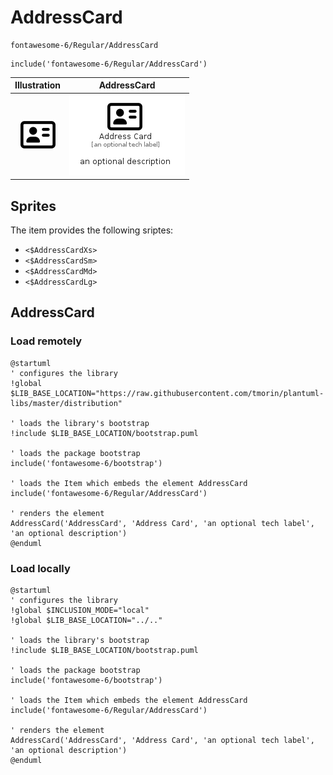 # AddressCard


```text
fontawesome-6/Regular/AddressCard
```

```text
include('fontawesome-6/Regular/AddressCard')
```



| Illustration | AddressCard |
| :---: | :---: |
| ![illustration for Illustration](../../fontawesome-6/Regular/AddressCard.png) | ![illustration for AddressCard](../../fontawesome-6/Regular/AddressCard.Local.png) |



## Sprites
The item provides the following sriptes:

- `<$AddressCardXs>`
- `<$AddressCardSm>`
- `<$AddressCardMd>`
- `<$AddressCardLg>`





## AddressCard

### Load remotely
```plantuml
@startuml
' configures the library
!global $LIB_BASE_LOCATION="https://raw.githubusercontent.com/tmorin/plantuml-libs/master/distribution"

' loads the library's bootstrap
!include $LIB_BASE_LOCATION/bootstrap.puml

' loads the package bootstrap
include('fontawesome-6/bootstrap')

' loads the Item which embeds the element AddressCard
include('fontawesome-6/Regular/AddressCard')

' renders the element
AddressCard('AddressCard', 'Address Card', 'an optional tech label', 'an optional description')
@enduml
```

### Load locally
```plantuml
@startuml
' configures the library
!global $INCLUSION_MODE="local"
!global $LIB_BASE_LOCATION="../.."

' loads the library's bootstrap
!include $LIB_BASE_LOCATION/bootstrap.puml

' loads the package bootstrap
include('fontawesome-6/bootstrap')

' loads the Item which embeds the element AddressCard
include('fontawesome-6/Regular/AddressCard')

' renders the element
AddressCard('AddressCard', 'Address Card', 'an optional tech label', 'an optional description')
@enduml
```

